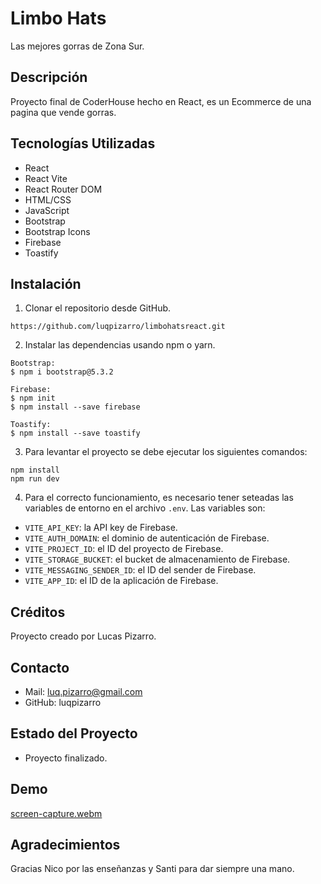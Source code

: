 # Limbo Hats

Las mejores gorras de Zona Sur.

## Descripción

Proyecto final de CoderHouse hecho en React, es un Ecommerce de una pagina que vende gorras.

## Tecnologías Utilizadas

- React
- React Vite
- React Router DOM
- HTML/CSS
- JavaScript
- Bootstrap
- Bootstrap Icons
- Firebase
- Toastify

## Instalación

1.  Clonar el repositorio desde GitHub.

```
https://github.com/luqpizarro/limbohatsreact.git
```

2.  Instalar las dependencias usando npm o yarn.

```
Bootstrap:
$ npm i bootstrap@5.3.2

Firebase:
$ npm init
$ npm install --save firebase

Toastify:
$ npm install --save toastify
```

3. Para levantar el proyecto se debe ejecutar los siguientes comandos:

```
npm install
npm run dev
```

4. Para el correcto funcionamiento, es necesario tener seteadas las variables de entorno en el archivo `.env`. Las variables son:

- `VITE_API_KEY`: la API key de Firebase.
- `VITE_AUTH_DOMAIN`: el dominio de autenticación de Firebase.
- `VITE_PROJECT_ID`: el ID del proyecto de Firebase.
- `VITE_STORAGE_BUCKET`: el bucket de almacenamiento de Firebase.
- `VITE_MESSAGING_SENDER_ID`: el ID del sender de Firebase.
- `VITE_APP_ID`: el ID de la aplicación de Firebase.

## Créditos

Proyecto creado por Lucas Pizarro.

## Contacto

- Mail: luq.pizarro@gmail.com
- GitHub: luqpizarro

## Estado del Proyecto

- Proyecto finalizado.

## Demo

[screen-capture.webm](https://github.com/luqpizarro/limbohatsreact/assets/74073809/c7190390-d446-4e67-b2e7-10a9268ecf55)

## Agradecimientos

Gracias Nico por las enseñanzas y Santi para dar siempre una mano.
